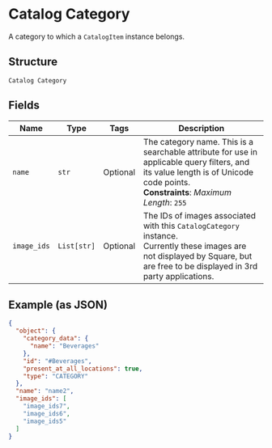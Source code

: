 
# Catalog Category

A category to which a `CatalogItem` instance belongs.

## Structure

`Catalog Category`

## Fields

| Name | Type | Tags | Description |
|  --- | --- | --- | --- |
| `name` | `str` | Optional | The category name. This is a searchable attribute for use in applicable query filters, and its value length is of Unicode code points.<br>**Constraints**: *Maximum Length*: `255` |
| `image_ids` | `List[str]` | Optional | The IDs of images associated with this `CatalogCategory` instance.<br>Currently these images are not displayed by Square, but are free to be displayed in 3rd party applications. |

## Example (as JSON)

```json
{
  "object": {
    "category_data": {
      "name": "Beverages"
    },
    "id": "#Beverages",
    "present_at_all_locations": true,
    "type": "CATEGORY"
  },
  "name": "name2",
  "image_ids": [
    "image_ids7",
    "image_ids6",
    "image_ids5"
  ]
}
```

